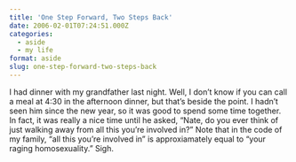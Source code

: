 ```yaml
---
title: 'One Step Forward, Two Steps Back'
date: 2006-02-01T07:24:51.000Z
categories:
  - aside
  - my life
format: aside
slug: one-step-forward-two-steps-back
---
```

I had dinner with my grandfather last night. Well, I don’t know if you can call a meal at 4:30 in the afternoon dinner, but that’s beside the point. I hadn’t seen him since the new year, so it was good to spend some time together. In fact, it was really a nice time until he asked, “Nate, do you ever think of just walking away from all this you’re involved in?” Note that in the code of my family, “all this you’re involved in” is approxiamately equal to “your raging homosexuality.” Sigh.


